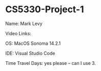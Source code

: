 # CS5330-Project-1

Name: Mark Levy 

Video Links:  

OS: MacOS Sonoma 14.2.1 

IDE: Visual Studio Code 

Time Travel Days: yes please – can I use 3.  
